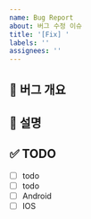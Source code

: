 ```yaml
---
name: Bug Report
about: 버그 수정 이슈
title: '[Fix] '
labels: ''
assignees: ''
---
```


## 🐞 버그 개요

## 📌 설명

## ✅ TODO

- [ ] todo
- [ ] todo
- [ ] Android
- [ ] IOS
